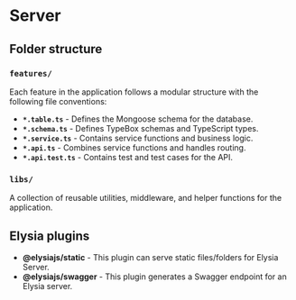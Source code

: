 # Server

## Folder structure

### `features/`
Each feature in the application follows a modular structure with the following file conventions:
- **`*.table.ts`** - Defines the Mongoose schema for the database.
- **`*.schema.ts`** - Defines TypeBox schemas and TypeScript types.
- **`*.service.ts`** - Contains service functions and business logic.
- **`*.api.ts`** - Combines service functions and handles routing.
- **`*.api.test.ts`** - Contains test and test cases for the API.

### `libs/`
A collection of reusable utilities, middleware, and helper functions for the application.

## Elysia plugins
- **@elysiajs/static** - This plugin can serve static files/folders for Elysia Server.
- **@elysiajs/swagger** - This plugin generates a Swagger endpoint for an Elysia server.